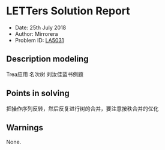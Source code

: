 
# LETTers Solution Report

- Date: 25th July 2018
- Author: Mirrorera
- Problem ID: [LA5031](https://vjudge.net/problem/UVALive-5031)

## Description modeling
Trea应用 名次树 刘汝佳蓝书例题 

## Points in solving
把操作序列反转，然后反复进行树的合并，要注意按秩合并的优化

## Warnings
None.
